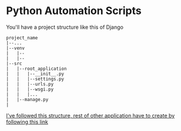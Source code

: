 # Python Automation Scripts 
You'll have a project structure like this of Django

```
project_name
|--...
|--venv
|   |--
|   |--
|--src
|   |--root_application
|   |   |--__init__.py
|   |   |--settings.py
|   |   |--urls.py
|   |   |--wsgi.py
|   |   |...
|   |--manage.py   
|   
```

[I've followed this structure, rest of other application have to create by following this link](https://gist.github.com/Eyakub/9459897a8ae04c12d175b36657b346b7)